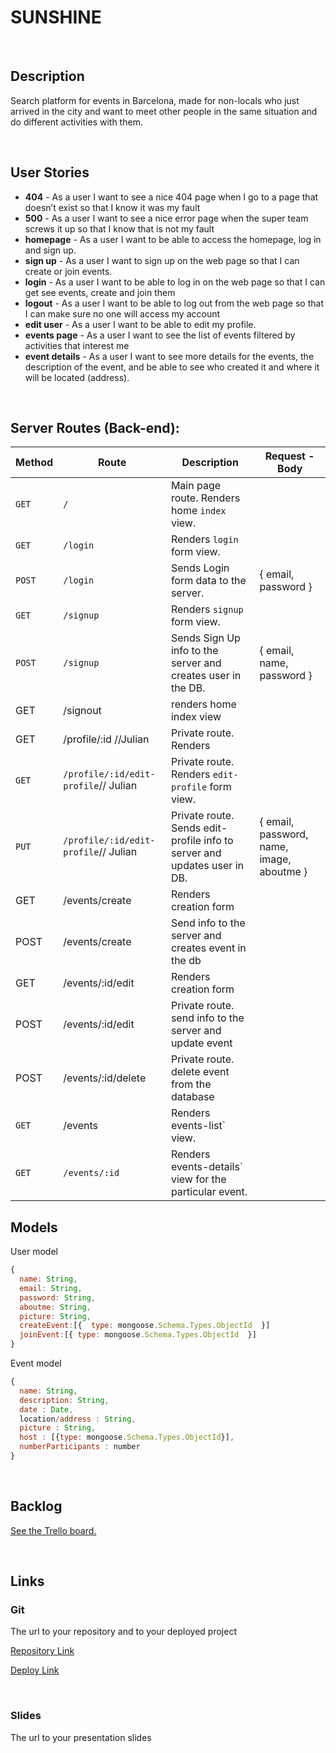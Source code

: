 # SUNSHINE

<br>



## Description

Search platform for events in Barcelona, made for non-locals who just arrived in the city and want to meet other people in the same situation and do different activities with them.



<br>

## User Stories

- **404** - As a user I want to see a nice 404 page when I go to a page that doesn’t exist so that I know it was my fault
- **500** - As a user I want to see a nice error page when the super team screws it up so that I know that is not my fault
- **homepage** - As a user I want to be able to access the homepage, log in and sign up. 
- **sign up** - As a user I want to sign up on the web page so that I can create or join events.
- **login** - As a user I want to be able to log in on the web page so that I can get see events, create and join them
- **logout** - As a user I want to be able to log out from the web page so that I can make sure no one will access my account
- **edit user** - As a user I want to be able to edit my profile.
- **events page** - As a user I want to see the list of events filtered by activities that interest me
- **event details** - As a user I want to see more details for the events, the description of the event, and be able to see who created it and where it will be located (address).



<br>



## Server Routes (Back-end):



| **Method** | **Route**                            | **Description**                                              | Request  - Body                           |
| ---------- | ------------------------------------ | ------------------------------------------------------------ | ----------------------------------------- |
| `GET`      | `/`                                  | Main page route.  Renders home `index` view.                 |                                           |
| `GET`      | `/login`                             | Renders `login` form view.                                   |                                           |
| `POST`     | `/login`                             | Sends Login form data to the server.                         | { email, password }                       |
| `GET`      | `/signup`                            | Renders `signup` form view.                                  |                                           |
| `POST`     | `/signup`                            | Sends Sign Up info to the server and creates user in the DB. | {  email, name, password  }               |
| GET        | /signout                             | renders home index view                                      |                                           |
| GET        | /profile/:id //Julian                | Private route. Renders                                       |                                           |
| `GET`      | `/profile/:id/edit-profile`// Julian | Private route. Renders `edit-profile` form view.             |                                           |
| `PUT`      | `/profile/:id/edit-profile`// Julian | Private route. Sends edit-profile info to server and updates user in DB. | { email, password, name, image, aboutme } |
| GET        | /events/create                       | Renders creation form                                        |                                           |
| POST       | /events/create                       | Send info to the server and creates event in the db          |                                           |
| GET        | /events/:id/edit                     | Renders creation form                                        |                                           |
| POST       | /events/:id/edit                     | Private route. send info to the server and update event      |                                           |
| POST       | /events/:id/delete                   | Private route. delete event from the database                |                                           |
| `GET`      | /events                              | Renders events-list` view.                                   |                                           |
| `GET`      | `/events/:id`                        | Renders events-details` view for the particular event.       |                                           |



## Models

User model

```javascript
{
  name: String,
  email: String,
  password: String,
  aboutme: String,
  picture: String,
  createEvent:[{  type: mongoose.Schema.Types.ObjectId  }]
  joinEvent:[{ type: mongoose.Schema.Types.ObjectId  }]
}

```



Event model

```javascript
{
  name: String,
  description: String,
  date : Date,
  location/address : String,
  picture : String,
  host : [{type: mongoose.Schema.Types.ObjectId}],
  numberParticipants : number
}

```



<br>



## Backlog

[See the Trello board.](https://trello.com/b/RUzoGS7Z/project-2)



<br>



## Links



### Git

The url to your repository and to your deployed project

[Repository Link]()

[Deploy Link]()



<br>



### Slides

The url to your presentation slides